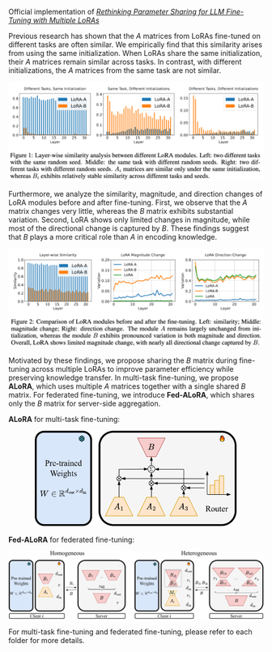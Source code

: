 Official implementation of *[Rethinking Parameter Sharing for LLM Fine-Tuning with Multiple LoRAs](https://arxiv.org/abs/2509.25414)*




Previous research has shown that the $A$ matrices from LoRAs fine-tuned on different tasks are often similar. We empirically find that this similarity arises from using the same initialization. When LoRAs share the same initialization, their $A$ matrices remain similar across tasks. In contrast, with different initializations, the $A$ matrices from the same task are not similar. 

<p align="center">
  <img src="assets/initialization.png" alt="Similarity" width="800">
</p>


Furthermore, we analyze the similarity, magnitude, and direction changes of LoRA modules before and after fine-tuning. First, we observe that the $A$ matrix changes very little, whereas the $B$ matrix exhibits substantial variation. Second, LoRA shows only limited changes in magnitude, while most of the directional change is captured by $B$. These findings suggest that $B$ plays a more critical role than $A$ in encoding knowledge.

<p align="center">
  <img src="assets/variation.png" alt="Variation" width="800">
</p>


Motivated by these findings, we propose sharing the $B$ matrix during fine-tuning across multiple LoRAs to improve parameter efficiency while preserving knowledge transfer. In multi-task fine-tuning, we propose **ALoRA**, which uses multiple $A$ matrices together with a single shared $B$ matrix. For federated fine-tuning, we introduce **Fed-ALoRA**, which shares only the $B$ matrix for server-side aggregation.

**ALoRA** for multi-task fine-tuning:
<p align="center">
  <img src="assets/alora.png" alt="ALoRA" width="400" height="190">
</p>

**Fed-ALoRA** for federated fine-tuning:
<p align="center">
  <img src="assets/fed-alora.png" alt="Fed-ALoRA" width="700">
</p>


For multi-task fine-tuning and federated fine-tuning, please refer to each folder for more details.